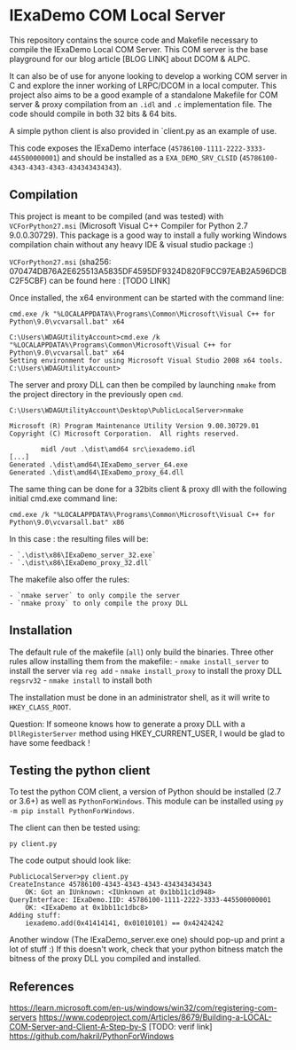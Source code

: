 # IExaDemo COM Local Server

This repository contains the source code and Makefile necessary to compile the IExaDemo Local COM Server.
This COM server is the base playground for our blog article [BLOG LINK] about DCOM & ALPC.

It can also be of use for anyone looking to develop a working COM server in C and explore the inner working of LRPC/DCOM in a local computer. This project also aims to be a good example of a standalone Makefile for COM server & proxy compilation from an `.idl` and `.c` implementation file.
The code should compile in both 32 bits & 64 bits.

A simple python client is also provided in `client.py as an example of use.

This code exposes the IExaDemo interface (`45786100-1111-2222-3333-445500000001`) and should be installed as a `EXA_DEMO_SRV_CLSID` (`45786100-4343-4343-4343-434343434343`).


## Compilation

This project is meant to be compiled (and was tested) with `VCForPython27.msi` (Microsoft Visual C++ Compiler for Python 2.7 9.0.0.30729). This package is a good way to install a fully working Windows compilation chain without any heavy IDE & visual studio package :)

`VCForPython27.msi` (sha256: 070474DB76A2E625513A5835DF4595DF9324D820F9CC97EAB2A596DCBC2F5CBF) can be found here : [TODO LINK]

Once installed, the x64 environment can be started with the command line:

`cmd.exe /k "%LOCALAPPDATA%\Programs\Common\Microsoft\Visual C++ for Python\9.0\vcvarsall.bat" x64`

```
C:\Users\WDAGUtilityAccount>cmd.exe /k "%LOCALAPPDATA%\Programs\Common\Microsoft\Visual C++ for Python\9.0\vcvarsall.bat" x64
Setting environment for using Microsoft Visual Studio 2008 x64 tools.
C:\Users\WDAGUtilityAccount>
```

The server and proxy DLL can then be compiled by launching `nmake` from the project directory in the previously open `cmd`.

```
C:\Users\WDAGUtilityAccount\Desktop\PublicLocalServer>nmake

Microsoft (R) Program Maintenance Utility Version 9.00.30729.01
Copyright (C) Microsoft Corporation.  All rights reserved.

        midl /out .\dist\amd64 src\iexademo.idl
[...]
Generated .\dist\amd64\IExaDemo_server_64.exe
Generated .\dist\amd64\IExaDemo_proxy_64.dll
```

The same thing can be done for a 32bits client & proxy dll with the following initial cmd.exe command line:

`cmd.exe /k "%LOCALAPPDATA%\Programs\Common\Microsoft\Visual C++ for Python\9.0\vcvarsall.bat" x86`

In this case : the resulting files will be:

    - `.\dist\x86\IExaDemo_server_32.exe`
    - `.\dist\x86\IExaDemo_proxy_32.dll`

The makefile also offer the rules:

    - `nmake server` to only compile the server
    - `nmake proxy` to only compile the proxy DLL

## Installation

The default rule of the makefile (`all`) only build the binaries. Three other rules allow installing them from the makefile:
    - `nmake install_server` to install the server via `reg add`
    - `nmake install_proxy` to install the proxy DLL `regsrv32`
    - `nmake install` to install both

The installation must be done in an administrator shell, as it will write to `HKEY_CLASS_ROOT`.

Question: If someone knows how to generate a proxy DLL with a `DllRegisterServer` method using HKEY_CURRENT_USER, I would be glad to have some feedback !

## Testing the python client

To test the python COM client, a version of Python should be installed (2.7 or 3.6+) as well as `PythonForWindows`.
This module can be installed using `py -m pip install PythonForWindows`.

The client can then be tested using:

`py client.py`

The code output should look like:

```
PublicLocalServer>py client.py
CreateInstance 45786100-4343-4343-4343-434343434343
    OK: Got an IUnknown: <IUnknown at 0x1bb11c1d948>
QueryInterface: IExaDemo.IID: 45786100-1111-2222-3333-445500000001
    OK: <IExaDemo at 0x1bb11c1dbc8>
Adding stuff:
    iexademo.add(0x41414141, 0x01010101) == 0x42424242
```

Another window (The IExaDemo_server.exe one) should pop-up and print a lot of stuff :)
If this doesn't work, check that your python bitness match the bitness of the proxy DLL you compiled and installed.

## References


https://learn.microsoft.com/en-us/windows/win32/com/registering-com-servers
https://www.codeproject.com/Articles/8679/Building-a-LOCAL-COM-Server-and-Client-A-Step-by-S [TODO: verif link]
https://github.com/hakril/PythonForWindows